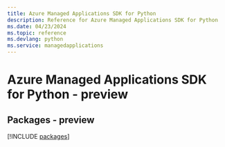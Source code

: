 ```yaml
---
title: Azure Managed Applications SDK for Python
description: Reference for Azure Managed Applications SDK for Python
ms.date: 04/23/2024
ms.topic: reference
ms.devlang: python
ms.service: managedapplications
---
```

# Azure Managed Applications SDK for Python - preview
## Packages - preview
[!INCLUDE [packages](managed-applications-index.md)]